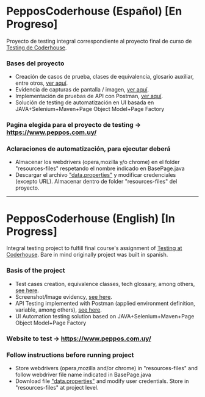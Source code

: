 # PepposCoderhouse (Español) [En Progreso]
Proyecto de testing integral correspondiente al proyecto final de curso de  <a href="https://www.coderhouse.com.uy/online/testing-qa-manual">Testing de Coderhouse</a>.

### Bases del proyecto
* Creación de casos de prueba, clases de equivalencia, glosario auxiliar, entre otros, <a href="https://github.com/ferreiracamilo/peppos-coderhouse-testing-project/tree/main/Test%20Cases%20%26%20Related">ver aquí</a>.
* Evidencia de capturas de pantalla / imagen, <a href="https://github.com/ferreiracamilo/peppos-coderhouse-testing-project/tree/main/Evidencia">ver aquí</a>.
* Implementación de pruebas de API con Postman, <a href="https://www.postman.com/cferreira89/workspace/pepposcoderhouseapitests/overview">ver aquí</a>.
* Solución de testing de automatización en UI basada en JAVA+Selenium+Maven+Page Object Model+Page Factory

### Pagina elegida para el proyecto de testing -> https://www.peppos.com.uy/

### Aclaraciones de automatización, para ejecutar deberá
* Almacenar los webdrivers (opera,mozilla y/o chrome) en el folder "resources-files" respetando el nombre indicado en BasePage.java
* Descargar el archivo <a href="https://drive.google.com/drive/folders/151_Ty8kRKG92EvoDseldOasepganwRjl">"data.properties"</a> y modificar credenciales (excepto URL). Almacenar dentro de folder "resources-files" del proyecto. 

--------------------------------------------------------------------------------------------------------------------------------------------------------------------------------------------------------------------------------------------------------------------------------------------------------------------------------------------------------------

# PepposCoderhouse (English) [In Progress]
Integral testing project to fulfill final course's assignment of <a href="https://www.coderhouse.com.uy/online/testing-qa-manual">Testing at Coderhouse</a>. Bare in mind originally project was built in spanish.

### Basis of the project
* Test cases creation, equivalence classes, tech glossary, among others, <a href="[https://drive.google.com/drive/folders/151_Ty8kRKG92EvoDseldOasepganwRjl](https://github.com/ferreiracamilo/peppos-coderhouse-testing-project/tree/main/Test%20Cases%20%26%20Related)">see here</a>.
* Screenshot/Image evidency, <a href="[https://drive.google.com/drive/folders/151_Ty8kRKG92EvoDseldOasepganwRjl](https://github.com/ferreiracamilo/peppos-coderhouse-testing-project/tree/main/Evidencia)">see here</a>.
* API Testing implemented with Postman (applied environment definition, variable, among others), <a href="https://www.postman.com/cferreira89/workspace/pepposcoderhouseapitests/overview">see here</a>.
* UI Automation testing solution based on JAVA+Selenium+Maven+Page Object Model+Page Factory 

### Website to test -> https://www.peppos.com.uy/

### Follow instructions before running project
* Store webdrivers (opera,mozilla and/or chrome) in "resources-files" and follow webdriver file name indicated in BasePage.java
* Download file <a href="https://drive.google.com/drive/folders/151_Ty8kRKG92EvoDseldOasepganwRjl">"data.properties"</a> and modify user credentials. Store in "resources-files" at project level. 
